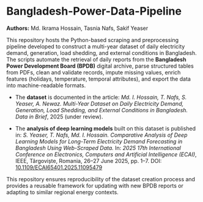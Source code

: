 # Bangladesh-Power-Data-Pipeline
**Authors:** Md. Ikrama Hossain, Tasnia Nafs, Sakif Yeaser

This repository hosts the Python-based scraping and preprocessing pipeline developed to construct a multi-year dataset of daily electricity demand, generation, load shedding, and external conditions in Bangladesh. The scripts automate the retrieval of daily reports from the **Bangladesh Power Development Board (BPDB)** digital archive, parse structured tables from PDFs, clean and validate records, impute missing values, enrich features (holidays, temperature, temporal attributes), and export the data into machine-readable formats.

* The **dataset** is documented in the article:
  *Md. I. Hossain, T. Nafs, S. Yeaser, A. Newaz. Multi-Year Dataset on Daily Electricity Demand, Generation, Load Shedding, and External Conditions in Bangladesh.*
  *Data in Brief*, 2025 (under review).

* The **analysis of deep learning models** built on this dataset is published in:
  *S. Yeaser, T. Nafs, Md. I. Hossain. Comparative Analysis of Deep Learning Models for Long-Term Electricity Demand Forecasting in Bangladesh Using Web-Scraped Data.*
  In: *2025 17th International Conference on Electronics, Computers and Artificial Intelligence (ECAI)*, IEEE, Târgoviște, Romania, 26–27 June 2025, pp. 1–7.
  DOI: [10.1109/ECAI65401.2025.11095479](https://doi.org/10.1109/ECAI65401.2025.11095479)

This repository ensures reproducibility of the dataset creation process and provides a reusable framework for updating with new BPDB reports or adapting to similar regional energy contexts.
